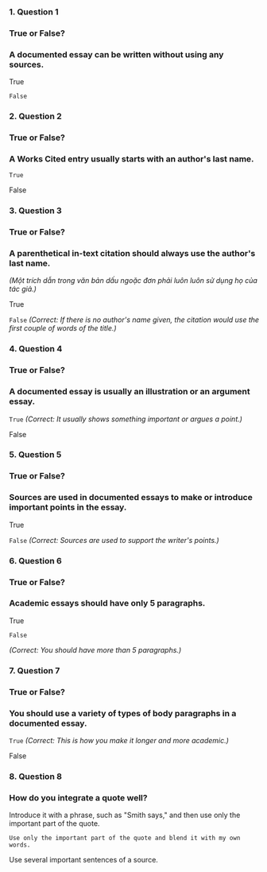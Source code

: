 ### 1. Question 1
### True or False?

### A documented essay can be written without using any sources.


True



``False``



### 2. Question 2
### True or False?

### A Works Cited entry usually starts with an author's last name.


``True``


False



### 3. Question 3
### True or False?

### A parenthetical in-text citation should always use the author's last name.
_(Một trích dẫn trong văn bản dấu ngoặc đơn phải luôn luôn sử dụng họ của tác giả.)_


True



``False``
_(Correct:
If there is no author's name given, the citation would use the first couple of words of the title.)_



### 4. Question 4
### True or False?

### A documented essay is usually an illustration or an argument essay.


``True``
_(Correct:
It usually shows something important or argues a point.)_

False




### 5. Question 5
### True or False?

### Sources are used in documented essays to make or introduce important points in the essay.


True



``False``
_(Correct:
Sources are used to support the writer's points.)_



### 6. Question 6
### True or False?

### Academic essays should have only 5 paragraphs.


True



``False``


_(Correct:
You should have more than 5 paragraphs.)_



### 7. Question 7
### True or False?

### You should use a variety of types of body paragraphs in a documented essay.

``True``
_(Correct:
This is how you make it longer and more academic.)_


False



### 8. Question 8
### How do you integrate a quote well?


Introduce it with a phrase, such as "Smith says," and then use only the important part of the quote.



``Use only the important part of the quote and blend it with my own words.``



Use several important sentences of a source.



